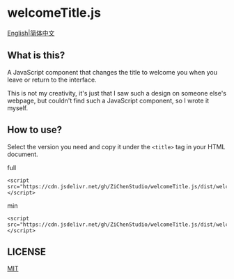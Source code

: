 # welcomeTitle.js

[English](./README.md)|[简体中文](./README_zh-CN.md)

## What is this?

A JavaScript component that changes the title to welcome you when you leave or return to the interface.

This is not my creativity, it's just that I saw such a design on someone else's webpage, but couldn't find such a JavaScript component, so I wrote it myself.

## How to use?

Select the version you need and copy it under the `<title>` tag in your HTML document.

full
```
<script src="https://cdn.jsdelivr.net/gh/ZiChenStudio/welcomeTitle.js/dist/welcomeTitle.js"></script>
```

min
```
<script src="https://cdn.jsdelivr.net/gh/ZiChenStudio/welcomeTitle.js/dist/welcomeTitle.min.js"></script>
```

## LICENSE

[MIT](./LICENSE)

